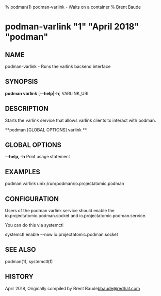 % podman(1) podman-varlink - Waits on a container
% Brent Baude
# podman-varlink "1" "April 2018" "podman"

## NAME
podman\-varlink - Runs the varlink backend interface

## SYNOPSIS
**podman varlink**
[**--help**|**-h**]
VARLINK_URI

## DESCRIPTION
Starts the varlink service that allows varlink clients to interact with podman.
<!--
More will go here as the docs and api firm up.
-->

**podman [GLOBAL OPTIONS] varlink **

## GLOBAL OPTIONS

**--help, -h**
  Print usage statement

## EXAMPLES

  podman varlink unix:/run/podman/io.projectatomic.podman
<!--
    TODO: More examples with TCP can be added when that works
    as well.
-->

## CONFIGURATION

Users of the podman varlink service should enable the  io.projectatomic.podman.socket and io.projectatomic.podman.service.

You can do this via systemctl

systemctl enable --now io.projectatomic.podman.socket

## SEE ALSO
podman(1), systemctl(1)

## HISTORY
April 2018, Originally compiled by Brent Baude<bbaude@redhat.com>
